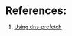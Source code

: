 
# References:

1. [Using dns-prefetch](https://developer.mozilla.org/en-US/docs/Web/Performance/dns-prefetch)